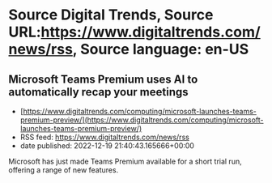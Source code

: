 # Source Digital Trends, Source URL:https://www.digitaltrends.com/news/rss, Source language: en-US

## Microsoft Teams Premium uses AI to automatically recap your meetings
 - [https://www.digitaltrends.com/computing/microsoft-launches-teams-premium-preview/](https://www.digitaltrends.com/computing/microsoft-launches-teams-premium-preview/)
 - RSS feed: https://www.digitaltrends.com/news/rss
 - date published: 2022-12-19 21:40:43.165666+00:00

Microsoft has just made Teams Premium available for a short trial run, offering a range of new features.
